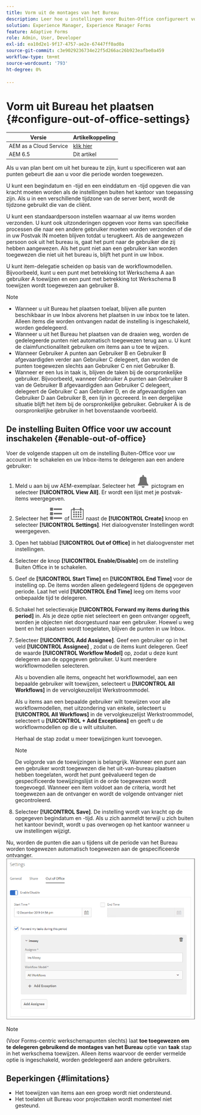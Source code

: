 ```yaml
---
title: Vorm uit de montages van het Bureau
description: Leer hoe u instellingen voor Buiten-Office configureert voor uw Adobe Experience Manager Forms-instantie.
solution: Experience Manager, Experience Manager Forms
feature: Adaptive Forms
role: Admin, User, Developer
exl-id: ea10d2e1-9f17-4757-ae2e-67447ff0ad0a
source-git-commit: c3e9029236734e22f5d266ac26b923eafbe0a459
workflow-type: tm+mt
source-wordcount: '793'
ht-degree: 0%

---
```


# Vorm uit Bureau het plaatsen {#configure-out-of-office-settings}

| Versie | Artikelkoppeling |
| -------- | ---------------------------- |
| AEM as a Cloud Service | [ klik hier ](https://experienceleague.adobe.com/docs/experience-manager-cloud-service/content/forms/create-form-centric-workflows/configure-out-of-office-settings.html) |
| AEM 6.5 | Dit artikel |

Als u van plan bent om uit het bureau te zijn, kunt u specificeren wat aan punten gebeurt die aan u voor die periode worden toegewezen.

U kunt een begindatum en -tijd en een einddatum en -tijd opgeven die van kracht moeten worden als de instellingen buiten het kantoor van toepassing zijn. Als u in een verschillende tijdzone van de server bent, wordt de tijdzone gebruikt die van de cliënt.

U kunt een standaardpersoon instellen waarnaar al uw items worden verzonden. U kunt ook uitzonderingen opgeven voor items van specifieke processen die naar een andere gebruiker moeten worden verzonden of die in uw Postvak IN moeten blijven totdat u terugkeert. Als de aangewezen persoon ook uit het bureau is, gaat het punt naar de gebruiker die zij hebben aangewezen. Als het punt niet aan een gebruiker kan worden toegewezen die niet uit het bureau is, blijft het punt in uw Inbox.

U kunt item-delegatie scheiden op basis van de workflowmodellen. Bijvoorbeeld, kunt u een punt met betrekking tot Werkschema A aan gebruiker A toewijzen en een punt met betrekking tot Werkschema B toewijzen wordt toegewezen aan gebruiker B.


>[!NOTE]
>
>* Wanneer u uit Bureau het plaatsen toelaat, blijven alle punten beschikbaar in uw Inbox alvorens het plaatsen in uw inbox toe te laten. Alleen items die worden ontvangen nadat de instelling is ingeschakeld, worden gedelegeerd.
>* Wanneer u uit het Bureau het plaatsen van de draaien weg, worden de gedelegeerde punten niet automatisch toegewezen terug aan u. U kunt de claimfunctionaliteit gebruiken om items aan u toe te wijzen.
>* Wanneer Gebruiker A punten aan Gebruiker B en Gebruiker B afgevaardigden verder aan Gebruiker C delegeert, dan worden de punten toegewezen slechts aan Gebruiker C en niet Gebruiker B.
>* Wanneer er een lus in taak is, blijven de taken bij de oorspronkelijke gebruiker. Bijvoorbeeld, wanneer Gebruiker A punten aan Gebruiker B van de Gebruiker B afgevaardigden aan Gebruiker C delegeert, delegeert de Gebruiker C aan Gebruiker D, en de afgevaardigden van Gebruiker D aan Gebruiker B, een lijn in gecreeerd. In een dergelijke situatie blijft het item bij de oorspronkelijke gebruiker. Gebruiker A is de oorspronkelijke gebruiker in het bovenstaande voorbeeld.

## De instelling Buiten Office voor uw account inschakelen {#enable-out-of-office}

Voer de volgende stappen uit om de instelling Buiten-Office voor uw account in te schakelen en uw Inbox-items te delegeren aan een andere gebruiker:

1. Meld u aan bij uw AEM-exemplaar. Selecteer het ![ Inbox ](assets/bell.svg) pictogram en selecteer **[!UICONTROL View All]**. Er wordt een lijst met je postvak-items weergegeven.
1. Selecteer het ![ pictogram van de Selecteur van de Mening ](assets/viewlist.svg) of ![ van de Selecteur van de Mening ](assets/calendar.svg) naast de **[!UICONTROL Create]** knoop en selecteer **[!UICONTROL Settings]**. Het dialoogvenster Instellingen wordt weergegeven.
1. Open het tabblad **[!UICONTROL Out of Office]** in het dialoogvenster met instellingen.
1. Selecteer de knop **[!UICONTROL Enable/Disable]** om de instelling Buiten Office in te schakelen.
1. Geef de **[!UICONTROL Start Time]** en **[!UICONTROL End Time]** voor de instelling op. De items worden alleen gedelegeerd tijdens de opgegeven periode. Laat het veld **[!UICONTROL End Time]** leeg om items voor onbepaalde tijd te delegeren.
1. Schakel het selectievakje **[!UICONTROL Forward my items during this period]** in. Als je deze optie niet selecteert en geen ontvanger opgeeft, worden je objecten niet doorgestuurd naar een gebruiker. Hoewel u weg bent en het plaatsen wordt toegelaten, blijven de punten in uw Inbox.
1. Selecteer **[!UICONTROL Add Assignee]**. Geef een gebruiker op in het veld **[!UICONTROL Assignee]** , zodat u de items kunt delegeren. Geef de waarde **[!UICONTROL Workflow Model]** op, zodat u deze kunt delegeren aan de opgegeven gebruiker. U kunt meerdere workflowmodellen selecteren.

   Als u bovendien alle items, ongeacht het workflowmodel, aan een bepaalde gebruiker wilt toewijzen, selecteert u **[!UICONTROL All Workflows]** in de vervolgkeuzelijst Werkstroommodel. <br>

   Als u items aan een bepaalde gebruiker wilt toewijzen voor alle workflowmodellen, met uitzondering van enkele, selecteert u **[!UICONTROL All Workflows]** in de vervolgkeuzelijst Werkstroommodel, selecteert u **[!UICONTROL + Add Exceptions]** en geeft u de workflowmodellen op die u wilt uitsluiten.
   <br>

   Herhaal de stap zodat u meer toewijzingen kunt toevoegen. <br>

   >[!NOTE]
   >
   >De volgorde van de toewijzingen is belangrijk. Wanneer een punt aan een gebruiker wordt toegewezen die het uit-van-bureau plaatsen hebben toegelaten, wordt het punt geëvalueerd tegen de gespecificeerde toewijzingslijst in de orde toegewezen wordt toegevoegd. Wanneer een item voldoet aan de criteria, wordt het toegewezen aan de ontvanger en wordt de volgende ontvanger niet gecontroleerd.

1. Selecteer **[!UICONTROL Save]**. De instelling wordt van kracht op de opgegeven begindatum en -tijd. Als u zich aanmeldt terwijl u zich buiten het kantoor bevindt, wordt u pas overwogen op het kantoor wanneer u uw instellingen wijzigt.

Nu, worden de punten die aan u tijdens uit de periode van het Bureau worden toegewezen automatisch toegewezen aan de gespecificeerde ontvanger.
![ uit-van-bureau ](assets/out-of-office.png)

>[!NOTE]
>
>(Voor Forms-centric werkschemapunten slechts) laat **toe toegewezen om te delegeren gebruikend de montages van het Bureau** optie van **taak** stap in het werkschema toewijzen. Alleen items waarvoor de eerder vermelde optie is ingeschakeld, worden gedelegeerd aan andere gebruikers.

## Beperkingen {#limitations}

* Het toewijzen van items aan een groep wordt niet ondersteund.
* Het toelaten uit Bureau voor projecttaken wordt momenteel niet gesteund.
